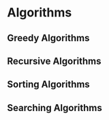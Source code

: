 # Algorithms

## Greedy Algorithms

## Recursive Algorithms

## Sorting Algorithms

## Searching Algorithms

